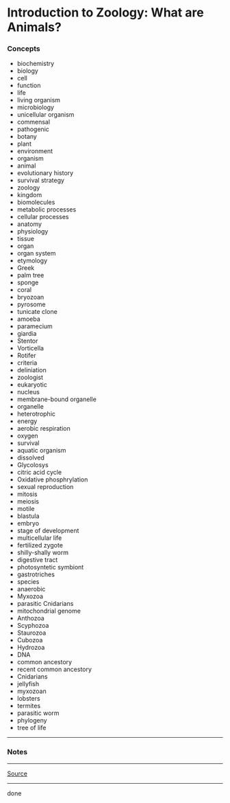 # Introduction to Zoology: What are Animals?

### Concepts

- biochemistry
- biology
- cell
- function
- life
- living organism
- microbiology
- unicellular organism
- commensal
- pathogenic
- botany
- plant
- environment
- organism
- animal
- evolutionary history
- survival strategy
- zoology
- kingdom
- biomolecules
- metabolic processes
- cellular processes
- anatomy
- physiology
- tissue
- organ
- organ system
- etymology
- Greek
- palm tree
- sponge
- coral
- bryozoan
- pyrosome
- tunicate clone
- amoeba
- paramecium
- giardia
- Stentor
- Vorticella
- Rotifer
- criteria
- deliniation
- zoologist
- eukaryotic
- nucleus
- membrane-bound organelle
- organelle
- heterotrophic
- energy
- aerobic respiration
- oxygen
- survival
- aquatic organism
- dissolved
- Glycolosys
- citric acid cycle
- Oxidative phosphrylation
- sexual reproduction
- mitosis
- meiosis
- motile
- blastula
- embryo
- stage of development
- multicellular life
- fertilized zygote
- shilly-shally worm
- digestive tract
- photosyntetic symbiont
- gastrotriches
- species
- anaerobic
- Myxozoa
- parasitic Cnidarians
- mitochondrial genome
- Anthozoa
- Scyphozoa
- Staurozoa
- Cubozoa
- Hydrozoa
- DNA
- common ancestory
- recent common ancestory
- Cnidarians
- jellyfish
- myxozoan
- lobsters
- termites
- parasitic worm
- phylogeny
- tree of life

---

### Notes

---

[Source](https://youtu.be/rbJ3H13yrTw)

---

done